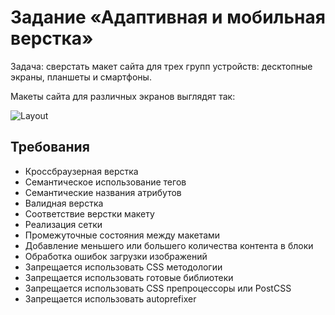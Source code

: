 # Задание «Адаптивная и мобильная верстка»

Задача: сверстать макет сайта для трех групп устройств: десктопные экраны, планшеты и смартфоны.

Макеты сайта для различных экранов выглядят так:

![Layout](https://raw.githubusercontent.com/netology-code/mq-diploma-old/master/img/layouts.jpg)

## Требования

- Кроссбраузерная верстка
- Семантическое использование тегов
- Семантические названия атрибутов
- Валидная верстка
- Соответствие верстки макету
- Реализация сетки
- Промежуточные состояния между макетами
- Добавление меньшего или большего количества контента в блоки
- Обработка ошибок загрузки изображений
- Запрещается использовать CSS методологии
- Запрещается использовать готовые библиотеки
- Запрещается использовать CSS препроцессоры или PostCSS
- Запрещается использовать autoprefixer
